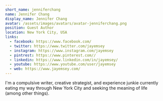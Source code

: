 ```yaml
---
short_name: jenniferchang
name: Jennifer Chang
display_name: Jennifer Chang
avatar: /assets/images/avatars/avatar-jenniferchang.png
position: Guest Author
location: New York City, USA
links: 
  - facebook: https://www.facebook.com/
  - twitter: https://www.twitter.com/jayemsey
  - instagram: https://www.instagram.com/jayemsey
  - pintrest: https://www.pinterest.com//
  - linkedin: https://www.linkedin.com/in/jayemsey/
  - youtube: https://www.youtube.com/user/jayemsey
  - web: https://www.jayemsey.com/
---
```

I'm a compulsive writer, creative strategist, and experience junkie currently eating my way through New York City and seeking the meaning of life (among other things).